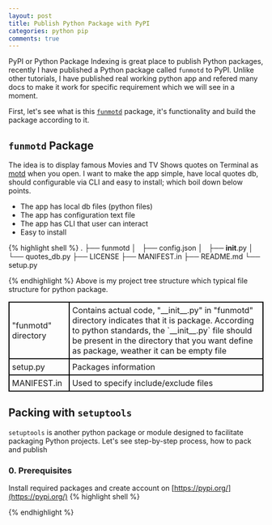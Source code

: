 ```yaml
---
layout: post
title: Publish Python Package with PyPI
categories: python pip
comments: true
---
```

PyPI or Python Package Indexing is great place to publish Python packages, recently I have published a Python package called `funmotd` to PyPI. Unlike other tutorials, I have published real working python app and refered many docs to make it work for specific requirement which we will see in a moment. 

First, let's see what is this [`funmotd`](https://github.com/veerendra2/funmotd) package, it's functionality and build the package according to it.

## `funmotd` Package
The idea is to display famous Movies and TV Shows quotes on Terminal as [motd](https://en.wikipedia.org/wiki/Motd_(Unix)) when you open. I want to make the app simple, have local quotes db, should configurable via CLI and easy to install; which boil down below points.
* The app has local db files (python files)
* The app has configuration text file
* The app has CLI that user can interact 
* Easy to install

{% highlight shell %}
.
├── funmotd
│   ├── config.json
│   ├── __init__.py
│   └── quotes_db.py
├── LICENSE
├── MANIFEST.in
├── README.md
└── setup.py

{% endhighlight %}
Above is my project tree structure which typical file structure for python package.


<table class="tablelines">
 <tr>
  <td>"funmotd" directory </td><td>Contains actual code, "__init__.py" in "funmotd" directory indicates that it is package. According to python standards, the `__init__.py` file should be present in the directory that you want define as package, weather it can be empty file</td>
 </tr>
 <tr>
  <td>setup.py</td><td>Packages information</td>
 </tr>
 <tr>
  <td>MANIFEST.in</td><td> Used to specify include/exclude files</td>
 </tr>

</table>


## Packing with `setuptools`
`setuptools` is another python package or module designed to facilitate packaging Python projects. Let's see step-by-step process, how to pack and publish

### 0. Prerequisites    
Install required packages and create account on [https://pypi.org/](https://pypi.org/)
{% highlight shell %}

{% endhighlight %}


<style>
.tablelines table, .tablelines td, .tablelines th {
        border: 2px solid black;
        padding: 5px;
        }
.tablelines th{
 text-align:center;
 font-weight:bold
}

.PageNavigation {
  font-size: 16px;
  display: block;
  width: auto;
  overflow: hidden;
}

.PageNavigation a {
  display: block;
  width: 80%;
  float: left;
  margin: 1em 0;
}

.PageNavigation .next {
  text-align: left;
}

</style>